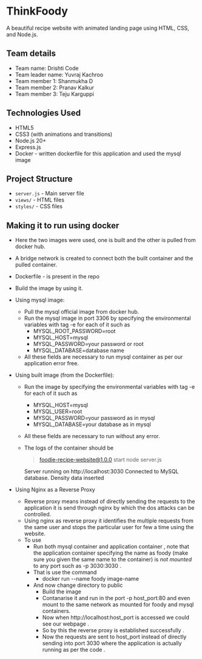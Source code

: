# ThinkFoody

A beautiful recipe website with animated landing page using HTML, CSS, and Node.js.

## Team details

 - Team name: Drishti Code
 - Team leader name: Yuvraj Kachroo
 - Team member 1: Shanmukha D
 - Team member 2: Pranav Kalkur
 - Team member 3: Teju Karguppi


## Technologies Used

- HTML5
- CSS3 (with animations and transitions)
- Node.js 20+
- Express.js
- Docker - written dockerfile for this application and used the mysql image 


## Project Structure

- `server.js` - Main server file
- `views/` - HTML files
- `styles/` - CSS files

## Making it to run using docker

- Here the two images were used, one is built and the other is pulled from docker hub.
- A bridge network is created to connect both the built container and the pulled container.

- Dockerfile - is present in the repo
- Build the image by using it.

- Using mysql image:
    - Pull the mysql official image from docker hub.
    - Run the mysql image in port 3306 by specifying the environmental variables with tag -e for each of it such as
        - MYSQL_ROOT_PASSWORD=root
        - MYSQL_HOST=mysql
        - MYSQL_PASSWORD=your password or root
        - MYSQL_DATABASE=database name
    - All these fields are necessary to run mysql container as per our application error free.

- Using built image (from the Dockerfile):
    - Run the image by specifying the environmental variables with tag -e for each of it such as
        - MYSQL_HOST=mysql
        - MYSQL_USER=root
        - MYSQL_PASSWORD=your password as in mysql
        - MYSQL_DATABASE=your database as in mysql
    - All these fields are necessary to run without any error.
    - The logs of the container should be
        > foodie-recipe-website@1.0.0 start
        > node server.js

        Server running on http://localhost:3030
        Connected to MySQL database.
        Density data inserted 

 - Using Nginx as a Reverse Proxy
   - Reverse proxy means instead of directly sending the requests to the application it is send through nginx by which the dos attacks can be controlled.
   - Using nginx as reverse proxy it identifies the multiple requests from the same user and stops the particular user for few a time using the website.
   - To use
     -  Run both mysql container and application container , note that the application container specifying the name as foody (make sure you given the same name to the container) is *not mounted* to any port such as -p 3030:3030 .
     -  That is use the command
        -  docker run --name foody image-name   
     - And now change directory to public
       - Build the image
       - Contanarise it and run in the port -p host_port:80 and even mount to the same network as mounted for foody and mysql containers.
       - Now when http://localhost:host_port is accessed we could see our webpage .
       - So by this the reverse proxy is established successfully .
       - Now the requests are sent to host_port instead of directly sending into port 3030 where the application is actually running as per the code .
      

